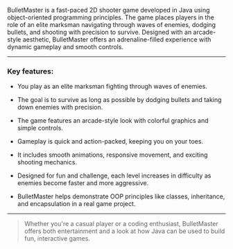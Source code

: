 BulletMaster is a fast-paced 2D shooter game developed in Java using object-oriented programming principles. The game places players in the role of an elite marksman navigating through waves of enemies, dodging bullets, and shooting with precision to survive. Designed with an arcade-style aesthetic, BulletMaster offers an adrenaline-filled experience with dynamic gameplay and smooth controls.

---

### **Key features**: 

- You play as an elite marksman fighting through waves of enemies.

- The goal is to survive as long as possible by dodging bullets and taking down enemies with precision.

- The game features an arcade-style look with colorful graphics and simple controls.

- Gameplay is quick and action-packed, keeping you on your toes.

- It includes smooth animations, responsive movement, and exciting shooting mechanics.

- Designed for fun and challenge, each level increases in difficulty as enemies become faster and more aggressive.

- BulletMaster helps demonstrate OOP principles like classes, inheritance, and encapsulation in a real game project.

---

> Whether you're a casual player or a coding enthusiast, BulletMaster offers both entertainment and a look at how Java can be used to build fun, interactive games.
